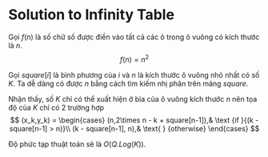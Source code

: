 # Solution to Infinity Table
Gọi $f(n)$ là số chữ số được điền vào tất cả các ô trong ô vuông có kích thước là $n$.
$$
    f(n) = n^2 
$$

Gọi $square[i]$ là bình phương của $i$ và $n$ là kích thước ô vuông nhỏ nhất có số $K$.
Ta dễ dàng có được $n$ bằng cách tìm kiếm nhị phân trên mảng $square$.

Nhận thấy, số $K$ chỉ có thể xuất hiện ở bìa của ô vuông kích thước $n$ nên tọa độ của $K$ chỉ có 2 trường hợp
$$
    (x_k,y_k) = \begin{cases} 
                (n,2\times n - k + square[n-1]),& \text {if }{(k - square[n-1]  > n)}\\ 
                (k - square[n-1], n),& \text{    } {otherwise} \end{cases}
$$


Độ phức tạp thuật toán sẽ là $O(Q.Log(K))$.

